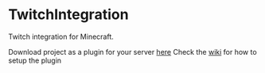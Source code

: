 # TwitchIntegration
 Twitch integration for Minecraft.

Download project as a plugin for your server [here](https://github.com/jstN0body/TwitchIntegration/raw/master/build/libs/TwitchIntegration-all.jar)
Check the [wiki](https://github.com/jstN0body/TwitchIntegration/wiki) for how to setup the plugin
